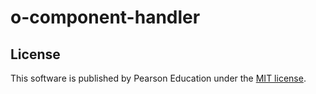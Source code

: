 # o-component-handler

## License

This software is published by Pearson Education under the [MIT license](LICENSE).

